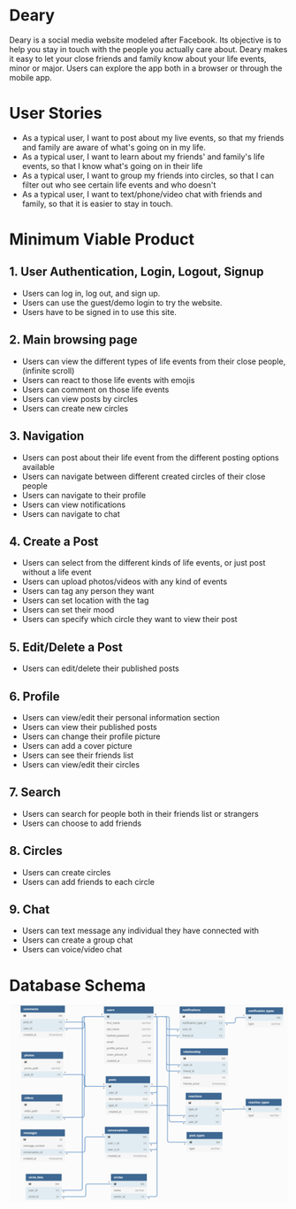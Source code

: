 # Deary

Deary is a social media website modeled after Facebook. Its objective is to help you stay in touch with the people you actually care about. Deary makes it easy to let your close friends and family know about your life events, minor or major. Users can explore the app both in a browser or through the mobile app.

# User Stories
* As a typical user, I want to post about my live events, so that my friends and family are aware of what's going on in my life.
* As a typical user, I want to learn about my friends' and family's life events, so that I know what's going on in their life
* As a typical user, I want to group my friends into circles, so that I can filter out who see certain life events and who doesn't
* As a typical user, I want to text/phone/video chat with friends and family, so that it is easier to stay in touch.

# Minimum Viable Product

## 1. User Authentication, Login, Logout, Signup
* Users can log in, log out, and sign up.
* Users can use the guest/demo login to try the website.
* Users have to be signed in to use this site.

## 2. Main browsing page
* Users can view the different types of life events from their close people, (infinite scroll)
* Users can react to those life events with emojis
* Users can comment on those life events
* Users can view posts by circles
* Users can create new circles

## 3. Navigation
* Users can post about their life event from the different posting options available
* Users can navigate between different created circles of their close people
* Users can navigate to their profile
* Users can view notifications
* Users can navigate to chat

## 4. Create a Post
* Users can select from the different kinds of life events, or just post without a life event
* Users can upload photos/videos with any kind of events
* Users can tag any person they want
* Users can set location with the tag
* Users can set their mood
* Users can specify which circle they want to view their post

## 5. Edit/Delete a Post
* Users can edit/delete their published posts

## 6. Profile
* Users can view/edit their personal information section
* Users can view their published posts
* Users can change their profile picture
* Users can add a cover picture
* Users can see their friends list
* Users can view/edit their circles

## 7. Search 
* Users can search for people both in their friends list or strangers
* Users can choose to add friends

## 8. Circles
* Users can create circles
* Users can add friends to each circle

## 9. Chat
* Users can text message any individual they have connected with
* Users can create a group chat
* Users can voice/video chat

# Database Schema

![deary database schema](./documentation/database-schema.png)



